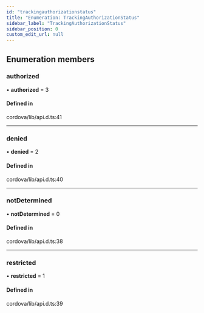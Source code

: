 ```yaml
---
id: "trackingauthorizationstatus"
title: "Enumeration: TrackingAuthorizationStatus"
sidebar_label: "TrackingAuthorizationStatus"
sidebar_position: 0
custom_edit_url: null
---
```


## Enumeration members

### authorized

• **authorized** = 3

#### Defined in

cordova/lib/api.d.ts:41

___

### denied

• **denied** = 2

#### Defined in

cordova/lib/api.d.ts:40

___

### notDetermined

• **notDetermined** = 0

#### Defined in

cordova/lib/api.d.ts:38

___

### restricted

• **restricted** = 1

#### Defined in

cordova/lib/api.d.ts:39
